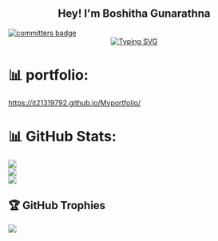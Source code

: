 ###
<h2 align="center">
  <br/>Hey! I'm Boshitha Gunarathna
</h2>

<a href="https://user-badge.committers.top/sri_lanka_private/BoshithaMGunarathna">
  <img src="https://user-badge.committers.top/sri_lanka_private/BoshithaMGunarathna.svg" alt="committers badge" />
</a>


<div align="center">
  <a href="https://git.io/typing-svg">
    <img src="https://readme-typing-svg.demolab.com?font=Anton&weight=900&size=35&duration=4000&pause=1000&color=18C5F7&background=80A8FF00&width=435&lines=Full+Stack+Developer;Mobile+App+Developer" alt="Typing SVG" />
  </a>
</div>

# 📊 portfolio:
https://it21319792.github.io/Myportfolio/

# 📊 GitHub Stats:
![](https://github-readme-stats.vercel.app/api?username=BoshithaMGunarathna&theme=jolly&hide_border=false&include_all_commits=false&count_private=true)<br/>
![](https://github-readme-streak-stats.herokuapp.com/?user=BoshithaMGunarathna&theme=jolly&hide_border=false)<br/>
![](https://github-readme-stats.vercel.app/api/top-langs/?username=BoshithaMGunarathna&theme=jolly&hide_border=false&include_all_commits=false&count_private=true&layout=compact)

 ## 🏆 GitHub Trophies
 ![](https://github-profile-trophy.vercel.app/?username=BoshithaMGunarathna&theme=algolia&no-frame=false&no-bg=true&margin-w=4) 


<!-- ## 🏆GitHub Trophies
![](https://github-trophies.vercel.app/?username=BoshithaMGunarathna&theme=algolia&no-frame=false&no-bg=true&margin-w=4)

## 🏆 GitHub Trophies
![](https://github-trophies.vercel.app/?username=BoshithaMGunarathna&theme=algolia&no-frame=false&no-bg=true&margin-w=4&rank=SECRET,SSS,SS,S,AAA,AA,A,CCC,CC,C,B&row=1&column=8) -->







